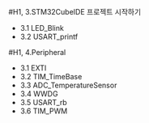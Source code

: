 #H1, 3.STM32CubeIDE 프로젝트 시작하기
* 3.1 LED_Blink
* 3.2 USART_printf

#H1, 4.Peripheral
* 3.1 EXTI
* 3.2 TIM_TimeBase
* 3.3 ADC_TemperatureSensor
* 3.4 WWDG
* 3.5 USART_rb
* 3.6 TIM_PWM

